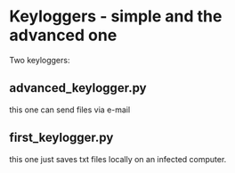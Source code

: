 # Keyloggers - simple and the advanced one

Two keyloggers:

## advanced_keylogger.py
this one can send files via e-mail 

## first_keylogger.py
this one just saves txt files locally on an infected computer.
